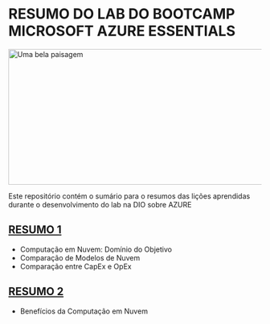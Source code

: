 # RESUMO DO LAB DO BOOTCAMP MICROSOFT AZURE ESSENTIALS

<img src="https://encrypted-tbn0.gstatic.com/images?q=tbn:ANd9GcQ0YmiRQ2sGIRmCrWsP_7FcWAneFSZU42NiFw&s" alt="Uma bela paisagem" width="748" height="270" />

Este repositório contém o sumário para o resumos das lições aprendidas durante o desenvolvimento do lab na DIO sobre AZURE

## [RESUMO 1](resumo1.md)
* Computação em Nuvem: Domínio do Objetivo
* Comparação de Modelos de Nuvem
* Comparação entre CapEx e OpEx

## [RESUMO 2](resumo2.md)
* Benefícios da Computação em Nuvem
